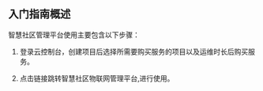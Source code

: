 ## 入门指南概述

智慧社区管理平台使用主要包含以下步骤：

1. 登录云控制台，创建项目后选择所需要购买服务的项目以及运维时长后购买服务。 

2. 点击链接跳转智慧社区物联网管理平台,进行使用。